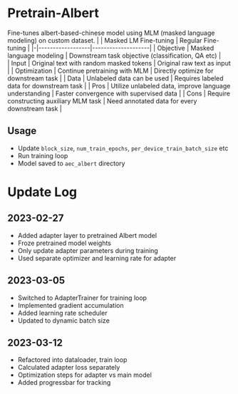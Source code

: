 # Pretrain-Albert
Fine-tunes albert-based-chinese model using MLM (masked language modeling) on custom dataset. 
| | Masked LM Fine-tuning | Regular Fine-tuning |
|-|------------------|--------------------|
| Objective | Masked language modeling | Downstream task objective (classification, QA etc) |   
| Input | Original text with random masked tokens | Original raw text as input |
| Optimization | Continue pretraining with MLM | Directly optimize for downstream task |
| Data | Unlabeled data can be used | Requires labeled data for downstream task |
| Pros | Utilize unlabeled data, improve language understanding | Faster convergence with supervised data |
| Cons | Require constructing auxiliary MLM task | Need annotated data for every downstream task |

## Usage

- Update `block_size`, `num_train_epochs`, `per_device_train_batch_size` etc
- Run training loop
- Model saved to `aec_albert` directory

# Update Log

## 2023-02-27

- Added adapter layer to pretrained Albert model
- Froze pretrained model weights 
- Only update adapter parameters during training
- Used separate optimizer and learning rate for adapter

## 2023-03-05  

- Switched to AdapterTrainer for training loop
- Implemented gradient accumulation 
- Added learning rate scheduler 
- Updated to dynamic batch size

## 2023-03-12

- Refactored into dataloader, train loop
- Calculated adapter loss separately 
- Optimization steps for adapter vs main model
- Added progressbar for tracking
